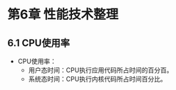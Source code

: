 # 第6章 性能技术整理


## 6.1 CPU使用率
* CPU使用率：
    * 用户态时间：CPU执行应用代码所占时间的百分百。
    * 系统态时间：CPU执行内核代码所占时间百分比。























